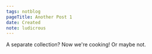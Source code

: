 ```yaml
---
tags: notblog
pageTitle: Another Post 1
date: Created
note: ludicrous
---
```


A separate collection? Now we're cooking! Or maybe not.
